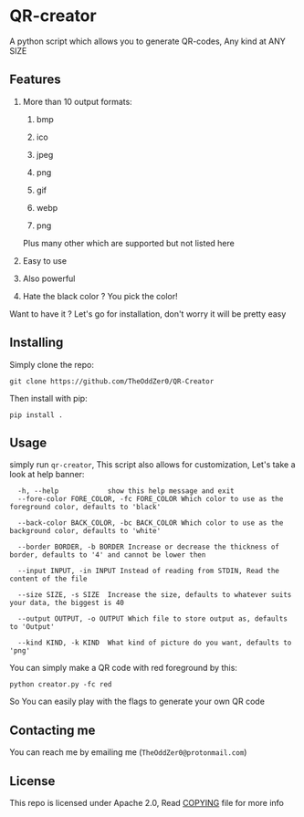 # QR-creator
A python script which allows you to generate QR-codes, Any kind at ANY SIZE

## Features

1. More than 10 output formats:
   
    1. bmp
       
    2. ico
       
    3. jpeg
       
    4. png
       
    5. gif
       
    6. webp
       
    7. png
    
    Plus many other which are supported but not listed here
       
2. Easy to use
   
3. Also powerful
   
4. Hate the black color ? You pick the color!

Want to have it ? Let's go for installation, don't worry it will be pretty easy

## Installing

Simply clone the repo:

```shell
git clone https://github.com/TheOddZer0/QR-Creator
```
Then install with pip:
```shell
pip install .
```

## Usage

simply run `qr-creator`, This script also allows for customization, Let's take a look at help banner:

```text 
  -h, --help            show this help message and exit
  --fore-color FORE_COLOR, -fc FORE_COLOR Which color to use as the foreground color, defaults to 'black'
  
  --back-color BACK_COLOR, -bc BACK_COLOR Which color to use as the background color, defaults to 'white'
  
  --border BORDER, -b BORDER Increase or decrease the thickness of border, defaults to '4' and cannot be lower then
  
  --input INPUT, -in INPUT Instead of reading from STDIN, Read the content of the file
  
  --size SIZE, -s SIZE  Increase the size, defaults to whatever suits your data, the biggest is 40
  
  --output OUTPUT, -o OUTPUT Which file to store output as, defaults to 'Output'
  
  --kind KIND, -k KIND  What kind of picture do you want, defaults to 'png'
```
You can simply make a QR code with red foreground by this:
```shell
python creator.py -fc red
```

So You can easily play with the flags to generate your own QR code

## Contacting me

You can reach me by emailing me (`TheOddZer0@protonmail.com`)

## License

This repo is licensed under Apache 2.0, Read [COPYING](https://github.com/TheOddZer0/QR-Creator/blob/main/COPYING) file for more info
